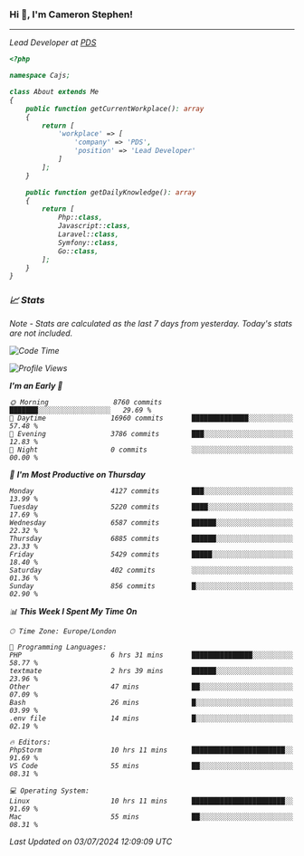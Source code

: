 ### Hi 👋, I'm Cameron Stephen!
<hr>
<p><em>Lead Developer at <a href="https://prindatasolutions.co.uk">PDS</a></p>


```php
<?php

namespace Cajs;

class About extends Me
{
    public function getCurrentWorkplace(): array
    {
        return [
            'workplace' => [
                'company' => 'PDS',
                'position' => 'Lead Developer'
            ]
        ];
    }

    public function getDailyKnowledge(): array
    {
        return [
            Php::class,
            Javascript::class,
            Laravel::class,
            Symfony::class,
            Go::class,
        ];
    }
}
```

### 📈 Stats
<p><em>Note - Stats are calculated as the last 7 days from yesterday. Today's stats are not included.</em></p>


<!--START_SECTION:waka-->
![Code Time](http://img.shields.io/badge/Code%20Time-3%2C865%20hrs%2026%20mins-blue)

![Profile Views](http://img.shields.io/badge/Profile%20Views-0-blue)

**I'm an Early 🐤** 

```text
🌞 Morning                8760 commits        ███████░░░░░░░░░░░░░░░░░░   29.69 % 
🌆 Daytime                16960 commits       ██████████████░░░░░░░░░░░   57.48 % 
🌃 Evening                3786 commits        ███░░░░░░░░░░░░░░░░░░░░░░   12.83 % 
🌙 Night                  0 commits           ░░░░░░░░░░░░░░░░░░░░░░░░░   00.00 % 
```
📅 **I'm Most Productive on Thursday** 

```text
Monday                   4127 commits        ███░░░░░░░░░░░░░░░░░░░░░░   13.99 % 
Tuesday                  5220 commits        ████░░░░░░░░░░░░░░░░░░░░░   17.69 % 
Wednesday                6587 commits        ██████░░░░░░░░░░░░░░░░░░░   22.32 % 
Thursday                 6885 commits        ██████░░░░░░░░░░░░░░░░░░░   23.33 % 
Friday                   5429 commits        █████░░░░░░░░░░░░░░░░░░░░   18.40 % 
Saturday                 402 commits         ░░░░░░░░░░░░░░░░░░░░░░░░░   01.36 % 
Sunday                   856 commits         █░░░░░░░░░░░░░░░░░░░░░░░░   02.90 % 
```


📊 **This Week I Spent My Time On** 

```text
🕑︎ Time Zone: Europe/London

💬 Programming Languages: 
PHP                      6 hrs 31 mins       ███████████████░░░░░░░░░░   58.77 % 
textmate                 2 hrs 39 mins       ██████░░░░░░░░░░░░░░░░░░░   23.96 % 
Other                    47 mins             ██░░░░░░░░░░░░░░░░░░░░░░░   07.09 % 
Bash                     26 mins             █░░░░░░░░░░░░░░░░░░░░░░░░   03.99 % 
.env file                14 mins             █░░░░░░░░░░░░░░░░░░░░░░░░   02.19 % 

🔥 Editors: 
PhpStorm                 10 hrs 11 mins      ███████████████████████░░   91.69 % 
VS Code                  55 mins             ██░░░░░░░░░░░░░░░░░░░░░░░   08.31 % 

💻 Operating System: 
Linux                    10 hrs 11 mins      ███████████████████████░░   91.69 % 
Mac                      55 mins             ██░░░░░░░░░░░░░░░░░░░░░░░   08.31 % 
```


 Last Updated on 03/07/2024 12:09:09 UTC
<!--END_SECTION:waka-->
